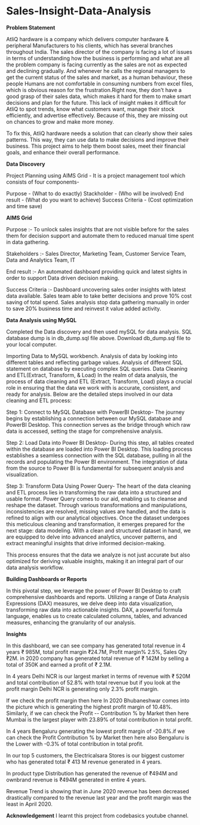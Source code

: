 # Sales-Insight-Data-Analysis #

**Problem Statement**

AtliQ hardware is a company which delivers computer hardware & peripheral Manufacturers to his clients, which has several branches throughout India. The sales director of the company is facing a lot of issues in terms of understanding how the business is performing and what are all the problem company is facing currently as the sales are not as expected and declining gradually. And whenever he calls the regional managers to get the current status of the sales and market, as a human behaviour, these people Humans are not comfortable in consuming numbers from excel files, which is obvious reason for the frustration.Right now, they don't have a good grasp of their sales data, which makes it hard for them to make smart decisions and plan for the future. This lack of insight makes it difficult for AtliQ to spot trends, know what customers want, manage their stock efficiently, and advertise effectively. Because of this, they are missing out on chances to grow and make more money.

To fix this, AtliQ hardware needs a solution that can clearly show their sales patterns. This way, they can use data to make decisions and improve their business. This project aims to help them boost sales, meet their financial goals, and enhance their overall performance.

**Data Discovery**

Project Planning using AIMS Grid - It is a project management tool which consists of four components-

Purpose - (What to do exactly)
Stackholder - (Who will be involved)
End result - (What do you want to achieve)
Success Criteria - (Cost optimization and time save)

**AIMS Grid**

Purpose :- To unlock sales insights that are not visible before for the sales them for decision support and automate them to reduced manual time spent in data gathering.

Stakeholders :- Sales Director, Marketing Team, Customer Service Team, Data and Analytics Team, IT

End result :- An automated dashboard providing quick and latest sights in order to support Data driven decision making.

Success Criteria :- Dashboard uncovering sales order insights with latest data available. Sales team able to take better decisions and prove 10% cost saving of total spend. Sales analysis stop data gathering manually in order to save 20% business time and reinvest it value added activity.

**Data Analysis using MySQL**

Completed the Data discovery and then used mySQL for data analysis. SQL database dump is in db_dump.sql file above. Download db_dump.sql file to your local computer.

Importing Data to MySQL workbench.
Analysis of data by looking into different tables and reflecting garbage values.
Analysis of different SQL statement on database by executing complex SQL queries.
Data Cleaning and ETL(Extract, Transform, & Load)
In the realm of data analysis, the process of data cleaning and ETL (Extract, Transform, Load) plays a crucial role in ensuring that the data we work with is accurate, consistent, and ready for analysis. Below are the detailed steps involved in our data cleaning and ETL process:

Step 1: Connect to MySQL Database with PowerBI Desktop- The journey begins by establishing a connection between our MySQL database and PowerBI Desktop. This connection serves as the bridge through which raw data is accessed, setting the stage for comprehensive analysis.

Step 2: Load Data into Power BI Desktop- During this step, all tables created within the database are loaded into Power BI Desktop. This loading process establishes a seamless connection with the SQL database, pulling in all the records and populating the Power BI environment. The integration of data from the source to Power BI is fundamental for subsequent analysis and visualization.

Step 3: Transform Data Using Power Query- The heart of the data cleaning and ETL process lies in transforming the raw data into a structured and usable format. Power Query comes to our aid, enabling us to cleanse and reshape the dataset. Through various transformations and manipulations, inconsistencies are resolved, missing values are handled, and the data is refined to align with our analytical objectives. Once the dataset undergoes this meticulous cleaning and transformation, it emerges prepared for the next stage: data modeling. With a clean and structured dataset in hand, we are equipped to delve into advanced analytics, uncover patterns, and extract meaningful insights that drive informed decision-making.

This process ensures that the data we analyze is not just accurate but also optimized for deriving valuable insights, making it an integral part of our data analysis workflow.

**Building Dashboards or Reports**

In this pivotal step, we leverage the power of Power BI Desktop to craft comprehensive dashboards and reports. Utilizing a range of Data Analysis Expressions (DAX) measures, we delve deep into data visualization, transforming raw data into actionable insights. DAX, a powerful formula language, enables us to create calculated columns, tables, and advanced measures, enhancing the granularity of our analysis.

**Insights**

In this dashboard, we can see company has generated total revenue in 4 years ₹ 985M, total profit margin ₹24.7M, Profit margin% 2.5%, Sales Qty ₹2M. in 2020 company has generated total revenue of ₹ 142M by selling a total of 350K and earned a profit of ₹ 2.1M.

In 4 years Delhi NCR is our largest market in terms of revenue with ₹ 520M and total contribution of 52.8% with total revenue but if you look at the profit margin Delhi NCR is generating only 2.3% profit margin.

If we check the profit margin then here In 2020 Bhubaneshwar comes into the picture which is generating the highest profit margin of 10.48%. Similarly, if we can check the Profit -- Contribution % by Market then here Mumbai is the largest player with 23.89% of total contribution in total profit.

In 4 years Bengaluru generating the lowest profit margin of -20.8%.if we can check the Profit Contribution % by Market then here also Bengaluru is the Lower with -0.3% of total contribution in total profit.

In our top 5 customers, the Electricalsara Stores is our biggest customer who has generated total ₹ 413 M revenue generated in 4 years.

In product type Distribution has generated the revenue of ₹494M and ownbrand revenue is ₹494M generated in entire 4 years.

Revenue Trend is showing that in June 2020 revenue has been decreased drastically compared to the revenue last year and the profit margin was the least in April 2020.

**Acknowledgement**
 I learnt this project from codebasics youtube channel.
